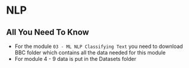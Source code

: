 # **NLP** 
## All You Need To Know

- For the module `03 - ML NLP Classifying Text` you need to download BBC folder which contains all the data needed for this module
 - For module 4 - 9 data is put in the Datasets folder
